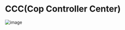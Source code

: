 # CCC(Cop Controller Center)
![image](https://github.com/Blackfyre1/CCC/assets/31318864/00bef40b-7576-42ff-b082-96ea2ac17789)
